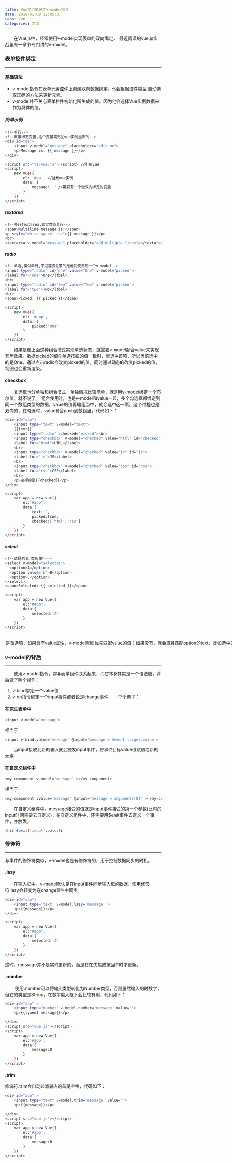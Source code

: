```yaml
---
title: Vue学习笔记之v-model指令
date: 2018-01-08 12:05:36
tags: Vue
categories: 学习
---
```



&emsp;&emsp;在Vue.js中，经常使用v-model实现表单的双向绑定，，最近阅读的vue.js实战里有一章节专门讲的v-model。

<!--more-->

### 表单控件绑定
----------------

#### 基础语法

+ v-model指令在表单元素控件上创建双向数据绑定。他会根据控件类型
自动选取正确的方法来更新元素。
+ v-model并不关心表单控件初始化所生成的值。因为他会选择Vue实例数据来作为具体的值。

##### 简单示例

```bash
<!--单行-->
<!--直接绑定变量,这个变量需要在vue实例里面的-->
<div id="aa">
    <input v-model="message" placeholder="edit me">
    <p>Message is: {{ message }}</p>
</div>
```

```Bash
<script src="js/vue.js"></script> //引用vue
<script>
    new Vue({
        el: '#aa', //挂载vue实例
        data: {
            message: '' //需要有一个做双向绑定的变量
        }
    })
</script>
```

##### textarea

```bash
<!--多行textarea,其实类似单行-->
<span>Multiline message is:</span>
<p style="white-space: pre">{{ message }}</p>
<br>
<textarea v-model="message" placeholder="add multiple lines"></textarea>
```
##### radio

```bash
<!--单选,类似单行,不过需要注意的是他们使用同一个v-model-->
<input type="radio" id="one" value="One" v-model="picked">
<label for="one">One</label>
<br>
<input type="radio" id="two" value="Two" v-model="picked">
<label for="two">Two</label>
<br>
<span>Picked: {{ picked }}</span>
```
```bash
<script>
    new Vue({
        el: '#app',
        data: {
            picked:'One'
        }
    })
</script>
```
&emsp;&emsp;如果是像上面这种组合模式实现单选状态，就需要v-model配合value来实现互斥效果。数据picked的值与单选按钮的值一致时，就选中该项，所以当前选中的是One。通过点击radio会改变picked的值，同时通过动态的改变picked的值，视图也会重新渲染。
#### checkbox
&emsp;&emsp;复选框也分单独和组合模式，单独情况比较简单，就是用v-model绑定一个布尔值，就不说了。
组合使用时，也是v-model和value一起，多个勾选框都绑定到同一个数组类型的数据，value的值再输组当中，就会选中这一项。这个过程也是双向的，在勾选时，value也会push到数组里，代码如下：
```bash
<div id="app">
    <input type="text" v-model="text">
    {{text}}
    <input type="radio" :checked="picked"><br>
    <input type="checkbox" v-model="checked" value="html" id="checked">
    <label for="html">HTML</label>
    <br>
    <input type="checkbox" v-model="checked" value="js" id="js">
    <label for="js">JS</label>
    <br>
    <input type="checkbox" v-model="checked" value="css" id="css">
    <label for="css">CSS</label>
    <br>
    <p>选择的是{{checked}}</p>
</div>
```
```Bash
<script>
    var app = new Vue({
        el:"#app",
        data:{
            text:'',
            picked:true,
            checked:['html','css']
        }
    })
</script>
```
##### select

```bash
<!--选择列表,类似单行-->
<select v-model="selected">
  <option>A</option>
  <option value='b'>B</option>
  <option>C</option>
</select>
<span>Selected: {{ selected }}</span>
```
```bash
<script>
    var app = new Vue({
        el:"#app",
        data:{
            selected:'A'
        }
    })
</script>
```
&emsp;&emsp;<option>是备选项，如果含有value属性，v-model就回优先匹配value的值；如果没有，就会直接匹配option的text，比如选中的是第二项，selected的值是b，而不是B。
<em>&emsp;&emsp;PS:给selected添加属性multiple就可以多选了，此时selected绑定的是一个数组。</em>

### v-model的背后
-----------------

&emsp;&emsp;使用v-model指令，常与表单组件联系起来，而它本身其实是一个语法糖，背后做了两个操作：
   1. v-bind绑定一个value值
   2. v-on指令绑定一个input事件或者说是change事件
&emsp;&emsp;举个栗子：
#### 在原生表单中
```Bash
<input v-model='message'>
```

相当于

```bash
<input v-bind:value='message' @input='message = $event.target.value'>
```
 &emsp;&emsp;当input接收到新的输入就会触发input事件，将事件目标value值赋值给新的元素

#### 在自定义组件中

```Bash
<my-component v-model='message' ></my-component>
```
相当于
```Bash
<my-component :value='message' @input='message = arguments[0]' ></my-component>
```
&emsp;&emsp;在自定义组件中，message接受的值就是input事件接受的第一个参数(此时的input时间需要去自定义)，在自定义组件中，还需要用$emit事件去定义一个事件，并触发。
```Bash
this.$emit('input',value);
```

### 修饰符
---------

与事件的修饰符类似，v-model也是有修饰符的，用于控制数据同步的时机。

#### .lazy

&emsp;&emsp;在输入框中，v-model默认是在input事件同步输入框的数据，使用修饰符.lazy会转变为在change事件中同步。

```bash
<div id="app">
    <input type='text' v-model.lazy='message' >
    <p>{{message}}</p>
</div>
```
```bash
<script>
    var app = new Vue({
        el:"#app",
        data:{
            selected:'A'
        }
    })
</script>
```
这时，message并不是实时更新的，而是在在失焦或按回车时才更新。

#### .number
&emsp;&emsp; 使用.number可以将输入类型转化为Number类型，否则虽然输入的时数字，但它的类型是String，在数字输入框下会比较有用，代码如下：

```bash
<div id="app" >
    <input type="number" v-model.number='message' value="">
    <p>{{typeof message}}</p>

</div>
<script src="vue.js"></script>
<script>
    var app = new Vue({
        el:'#app',
        data:{
            message:0
        }
    })
</script>
```

#### .trim
修饰符.trim会自动过滤输入的首尾空格，代码如下：

```bash
<div id="app" >
    <input type="text" v-model.trim='message' value="">
    <p>{{message}}</p>

</div>
<script src="vue.js"></script>
<script>
    var app = new Vue({
        el:'#app',
        data:{
            message:0
        }
    })
</script>
```
